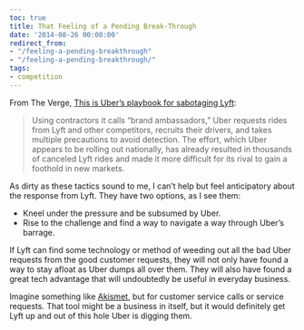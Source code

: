 ```yaml
---
toc: true
title: That Feeling of a Pending Break-Through
date: '2014-08-26 00:00:00'
redirect_from:
- "/feeling-a-pending-breakthrough"
- "/feeling-a-pending-breakthrough/"
tags:
- competition
---
```


From The Verge, [This is Uber’s playbook for sabotaging Lyft](http://www.theverge.com/2014/8/26/6067663/this-is-ubers-playbook-for-sabotaging-lyft):

> Using contractors it calls “brand ambassadors,” Uber requests rides from Lyft and other competitors, recruits their drivers, and takes multiple precautions to avoid detection. The effort, which Uber appears to be rolling out nationally, has already resulted in thousands of canceled Lyft rides and made it more difficult for its rival to gain a foothold in new markets.

As dirty as these tactics sound to me, I can’t help but feel anticipatory about the response from Lyft. They have two options, as I see them:

- Kneel under the pressure and be subsumed by Uber.
- Rise to the challenge and find a way to navigate a way through Uber’s barrage.

If Lyft can find some technology or method of weeding out all the bad Uber requests from the good customer requests, they will not only have found a way to stay afloat as Uber dumps all over them. They will also have found a great tech advantage that will undoubtedly be useful in everyday business.

Imagine something like [Akismet](http://akismet.com), but for customer service calls or service requests. That tool might be a business in itself, but it would definitely get Lyft up and out of this hole Uber is digging them.

